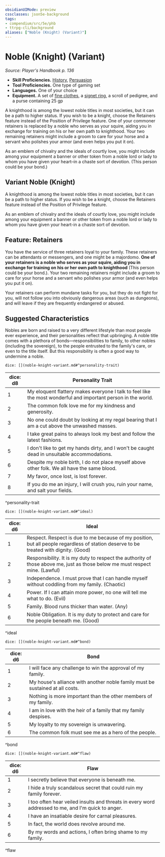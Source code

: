 ```yaml
---
obsidianUIMode: preview
cssclasses: json5e-background
tags:
- compendium/src/5e/phb
- ttrpg-cli/background
aliases: ["Noble (Knight) (Variant)"]
---
```

# Noble (Knight) (Variant)
*Source: Player's Handbook p. 136*  

- **Skill Proficiencies.** [History](/3-Mechanics/CLI/rules/skills.md#History), [Persuasion](/3-Mechanics/CLI/rules/skills.md#Persuasion)  
- **Tool Proficiencies.** One type of gaming set  
- **Languages.** One of your choice  
- **Equipment.** A set of [fine clothes](/3-Mechanics/CLI/items/fine-clothes.md), a [signet ring](/3-Mechanics/CLI/items/signet-ring.md), a scroll of pedigree, and a purse containing 25 gp  

A knighthood is among the lowest noble titles in most societies, but it can be a path to higher status. If you wish to be a knight, choose the Retainers feature instead of the Position of Privilege feature. One of your commoner retainers is replaced by a noble who serves as your squire, aiding you in exchange for training on his or her own path to knighthood. Your two remaining retainers might include a groom to care for your horse and a servant who polishes your armor (and even helps you put it on).

As an emblem of chivalry and the ideals of courtly love, you might include among your equipment a banner or other token from a noble lord or lady to whom you have given your heart–in a chaste sort of devotion. (This person could be your bond.)

## Variant Noble (Knight)

A knighthood is among the lowest noble titles in most societies, but it can be a path to higher status. If you wish to be a knight, choose the Retainers feature instead of the Position of Privilege feature.

As an emblem of chivalry and the ideals of courtly love, you might include among your equipment a banner or other token from a noble lord or lady to whom you have given your heart-in a chaste sort of devotion.

## Feature: Retainers

You have the service of three retainers loyal to your family. These retainers can be attendants or messengers, and one might be a majordomo. **One of your retainers is a noble who serves as your squire, aiding you in exchange for training on his or her own path to knighthood** (This person could be your bond.). Your two remaining retainers might include a groom to care for your horse and a servant who polishes your armor (and even helps you put it on).

Your retainers can perform mundane tasks for you, but they do not fight for you, will not follow you into obviously dangerous areas (such as dungeons), and will leave if they are frequently endangered or abused.

## Suggested Characteristics

Nobles are born and raised to a very different lifestyle than most people ever experience, and their personalities reflect that upbringing. A noble title comes with a plethora of bonds—responsibilities to family, to other nobles (including the sovereign), to the people entrusted to the family's care, or even to the title itself. But this responsibility is often a good way to undermine a noble.

`dice: [](noble-knight-variant.md#^personality-trait)`

| dice: d8 | Personality Trait |
|----------|-------------------|
| 1 | My eloquent flattery makes everyone I talk to feel like the most wonderful and important person in the world. |
| 2 | The common folk love me for my kindness and generosity. |
| 3 | No one could doubt by looking at my regal bearing that I am a cut above the unwashed masses. |
| 4 | I take great pains to always look my best and follow the latest fashions. |
| 5 | I don't like to get my hands dirty, and I won't be caught dead in unsuitable accommodations. |
| 6 | Despite my noble birth, I do not place myself above other folk. We all have the same blood. |
| 7 | My favor, once lost, is lost forever. |
| 8 | If you do me an injury, I will crush you, ruin your name, and salt your fields. |
^personality-trait

`dice: [](noble-knight-variant.md#^ideal)`

| dice: d6 | Ideal |
|----------|-------|
| 1 | Respect. Respect is due to me because of my position, but all people regardless of station deserve to be treated with dignity. (Good) |
| 2 | Responsibility. It is my duty to respect the authority of those above me, just as those below me must respect mine. (Lawful) |
| 3 | Independence. I must prove that I can handle myself without coddling from my family. (Chaotic) |
| 4 | Power. If I can attain more power, no one will tell me what to do. (Evil) |
| 5 | Family. Blood runs thicker than water. (Any) |
| 6 | Noble Obligation. It is my duty to protect and care for the people beneath me. (Good) |
^ideal

`dice: [](noble-knight-variant.md#^bond)`

| dice: d6 | Bond |
|----------|------|
| 1 | I will face any challenge to win the approval of my family. |
| 2 | My house's alliance with another noble family must be sustained at all costs. |
| 3 | Nothing is more important than the other members of my family. |
| 4 | I am in love with the heir of a family that my family despises. |
| 5 | My loyalty to my sovereign is unwavering. |
| 6 | The common folk must see me as a hero of the people. |
^bond

`dice: [](noble-knight-variant.md#^flaw)`

| dice: d6 | Flaw |
|----------|------|
| 1 | I secretly believe that everyone is beneath me. |
| 2 | I hide a truly scandalous secret that could ruin my family forever. |
| 3 | I too often hear veiled insults and threats in every word addressed to me, and I'm quick to anger. |
| 4 | I have an insatiable desire for carnal pleasures. |
| 5 | In fact, the world does revolve around me. |
| 6 | By my words and actions, I often bring shame to my family. |
^flaw